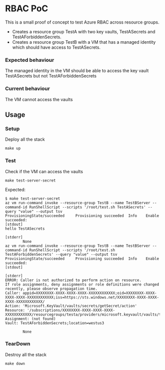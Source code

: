 # RBAC PoC
This is a small proof of concept to test Azure RBAC across resource groups.

 - Creates a resource group TestA with two key vaults, TestASecrets and TestAForbiddenSecrets.
 - Creates a resource group TestB with a VM that has a managed identity which should have access to TestASecrets.

### Expected behaviour
The managed identity in the VM should be able to access the key vault TestASecrets but not TestAForbiddenSecrets

### Current behaviour
The VM cannot access the vaults



## Usage
### Setup
Deploy all the stack
```
make up
```
### Test
Check if the VM can access the vaults
```
make test-server-secret
```
Expected:
```
$ make test-server-secret 
az vm run-command invoke --resource-group TestB --name TestBServer --command-id RunShellScript --scripts '/root/test.sh TestASecrets' --query "value" --output tsv
ProvisioningState/succeeded     Provisioning succeeded  Info    Enable succeeded: 
[stdout]
hello TestASecrets

[stderr]
        None
az vm run-command invoke --resource-group TestB --name TestBServer --command-id RunShellScript --scripts '/root/test.sh TestAForbiddenSecrets' --query "value" --output tsv
ProvisioningState/succeeded     Provisioning succeeded  Info    Enable succeeded: 
[stdout]

[stderr]
ERROR: Caller is not authorized to perform action on resource.
If role assignments, deny assignments or role definitions were changed recently, please observe propagation time.
Caller: appid=XXXXXXXX-XXXX-XXXX-XXXX-XXXXXXXXXXXX;oid=XXXXXXXX-XXXX-XXXX-XXXX-XXXXXXXXXXXX;iss=https://sts.windows.net/XXXXXXXX-XXXX-XXXX-XXXX-XXXXXXXXXXXX/
Action: 'Microsoft.KeyVault/vaults/secrets/getSecret/action'
Resource: '/subscriptions/XXXXXXXX-XXXX-XXXX-XXXX-XXXXXXXXXXXX/resourcegroups/testa/providers/microsoft.keyvault/vaults/testaforbiddensecrets/secrets/secret'
Assignment: (not found)
Vault: TestAForbiddenSecrets;location=westus3

        None

```
### TearDown
Destroy all the stack
```
make down
```
